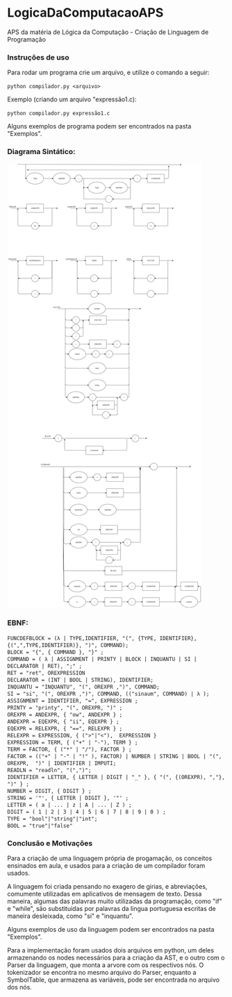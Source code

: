 # LogicaDaComputacaoAPS
APS da matéria de Lógica da Computação - Criação de Linguagem de Programação

### Instruções de uso

Para rodar um programa crie um arquivo, e utilize o comando a seguir:

`python compilador.py <arquivo>`

Exemplo (criando um arquivo "expressão1.c):

`python compilador.py expressão1.c`

Alguns exemplos de programa podem ser encontrados na pasta "Exemplos".

### Diagrama Sintático:

<img src=Diagrama+-.png>

### EBNF:

```
FUNCDEFBLOCK = (λ | TYPE,IDENTIFIER, "(", {TYPE, IDENTIFIER},{(",",TYPE,IDENTIFIER)}, ")", COMMAND);
BLOCK = "{", { COMMAND }, "}" ; 
COMMAND = ( λ | ASSIGNMENT | PRINTY | BLOCK | INQUANTU | SI | DECLARATOR | RET), ";" ; 
RET = "ret", OREXPRESSION
DECLARATOR = (INT | BOOL | STRING), IDENTIFIER;
INQUANTU = "INQUANTU", "(", OREXPR ,")", COMMAND;
SI = "si", "(", OREXPR ,")", COMMAND, (("sinaum", COMMAND) | λ );
ASSIGNMENT = IDENTIFIER, "=", EXPRESSION ; 
PRINTY = "printy", "(", OREXPR, ")" ; 
OREXPR = ANDEXPR, { "ow", ANDEXPR } ;
ANDEXPR = EQEXPR, { "ii", EQEXPR } ;
EQEXPR = RELEXPR, { "==", RELEXPR } ;
RELEXPR = EXPRESSION, { (">"|"<"),  EXPRESSION }
EXPRESSION = TERM, { ("+" | "-"), TERM } ; 
TERM = FACTOR, { ("*" | "/"), FACTOR } ; 
FACTOR = (("+" | "-" | "!" ), FACTOR) | NUMBER | STRING | BOOL | "(", OREXPR,  ")" | IDENTIFIER | IMPUTI;
READLN = "readln", "(",")";
IDENTIFIER = LETTER, { LETTER | DIGIT | "_" }, { "(", {(OREXPR), ","}, ")" } ;
NUMBER = DIGIT, { DIGIT } ; 
STRING = '"', { LETTER | DIGIT }, '"' ; 
LETTER = ( a | ... | z | A | ... | Z ) ; 
DIGIT = ( 1 | 2 | 3 | 4 | 5 | 6 | 7 | 8 | 9 | 0 ) ;
TYPE = "bool"|"string"|"int";
BOOL = "true"|"false"

```

### Conclusão e Motivações

Para a criação de uma linguagem própria de progamação, os conceitos ensinados em aula, e usados para a criação de um compilador foram usados.

A linguagem foi criada pensando no exagero de girias, e abreviações, comumente utilizadas em aplicativos de mensagem de texto. Dessa maneira, algumas das palavras muito utilizadas da programação, como "if" e "while", são substituidas por palavras da lingua portuguesa escritas de maneira desleixada, como "si" e "inquantu".

Alguns exemplos de uso da linguagem podem ser encontrados na pasta "Exemplos".

Para a implementação foram usados dois arquivos em python, um deles armazenando os nodes necessários para a criação da AST, e o outro com o Parser da linguagem, que monta a arvore com os respectivos nós. O tokenizador se encontra no mesmo arquivo do Parser, enquanto a SymbolTable, que armazena as variáveis, pode ser encontrada no arquivo dos nós.
